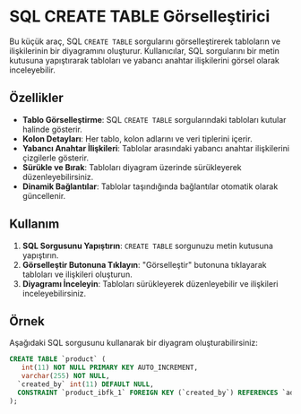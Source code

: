 # SQL CREATE TABLE Görselleştirici

Bu küçük araç, SQL `CREATE TABLE` sorgularını görselleştirerek tabloların ve ilişkilerinin bir diyagramını oluşturur. Kullanıcılar, SQL sorgularını bir metin kutusuna yapıştırarak tabloları ve yabancı anahtar ilişkilerini görsel olarak inceleyebilir.

## Özellikler

- **Tablo Görselleştirme**: SQL `CREATE TABLE` sorgularındaki tabloları kutular halinde gösterir.
- **Kolon Detayları**: Her tablo, kolon adlarını ve veri tiplerini içerir.
- **Yabancı Anahtar İlişkileri**: Tablolar arasındaki yabancı anahtar ilişkilerini çizgilerle gösterir.
- **Sürükle ve Bırak**: Tabloları diyagram üzerinde sürükleyerek düzenleyebilirsiniz.
- **Dinamik Bağlantılar**: Tablolar taşındığında bağlantılar otomatik olarak güncellenir.

## Kullanım

1. **SQL Sorgusunu Yapıştırın**: `CREATE TABLE` sorgunuzu metin kutusuna yapıştırın.
2. **Görselleştir Butonuna Tıklayın**: "Görselleştir" butonuna tıklayarak tabloları ve ilişkileri oluşturun.
3. **Diyagramı İnceleyin**: Tabloları sürükleyerek düzenleyebilir ve ilişkileri inceleyebilirsiniz.

## Örnek

Aşağıdaki SQL sorgusunu kullanarak bir diyagram oluşturabilirsiniz:

```sql
CREATE TABLE `product` (
   int(11) NOT NULL PRIMARY KEY AUTO_INCREMENT,
   varchar(255) NOT NULL,
  `created_by` int(11) DEFAULT NULL,
  CONSTRAINT `product_ibfk_1` FOREIGN KEY (`created_by`) REFERENCES `admin_user` ()
);

